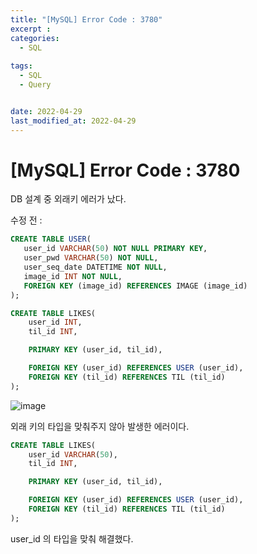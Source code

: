 ```yaml
---
title: "[MySQL] Error Code : 3780"
excerpt : 
categories:
  - SQL
  
tags:
  - SQL
  - Query


date: 2022-04-29
last_modified_at: 2022-04-29
---
```


# [MySQL] Error Code : 3780

DB 설계 중 외래키 에러가 났다.

수정 전 :
```sql
CREATE TABLE USER(
   user_id VARCHAR(50) NOT NULL PRIMARY KEY,
   user_pwd VARCHAR(50) NOT NULL,
   user_seq_date DATETIME NOT NULL,
   image_id INT NOT NULL,
   FOREIGN KEY (image_id) REFERENCES IMAGE (image_id)
);

CREATE TABLE LIKES(
	user_id INT,
	til_id INT,

	PRIMARY KEY (user_id, til_id),

	FOREIGN KEY (user_id) REFERENCES USER (user_id),
	FOREIGN KEY (til_id) REFERENCES TIL (til_id)
);
```

![image](https://user-images.githubusercontent.com/31675698/165928058-f4983a13-50b5-4b24-bf26-65c98b7ca077.png)

외래 키의 타입을 맞춰주지 않아 발생한 에러이다.

```sql
CREATE TABLE LIKES(
	user_id VARCHAR(50),
	til_id INT,

	PRIMARY KEY (user_id, til_id),

	FOREIGN KEY (user_id) REFERENCES USER (user_id),
	FOREIGN KEY (til_id) REFERENCES TIL (til_id)
);
```
user_id 의 타입을 맞춰 해결했다.